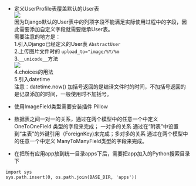- 定义UserProfile表覆盖默认的User表  
![](http://i.imgur.com/tBHRcFa.png)  
因为Django默认的User表中的列项字段不能满足实际使用过程中的字段，因此需要添加自定义字段就需要继承User表。  
需要注意的地方是：  
1.引入Django已经定义的User表 `AbstractUser`  
2.上传图片文件时的 `upload_to="image/%Y/%m`  
3.`__unicode__`方法  
![](http://i.imgur.com/A7sXVYR.png)  
4.choices的用法  
5.引入datetime  
注意：datetime.now() 加括号返回的是编译文件时的时间，不加括号返回的是记录添加的时间，一般使用时不加括号。  

- 使用ImageField类型需要安装插件 Pillow  
- 数据表之间一对一的关系，通过在两个模型中的任意一个中定义 OneToOneField 类型的字段来完成； 一对多的关系 通过在“附表”中设置到“主表”的外键引用（ForeignKey)来完成；多对多的关系 通过在两个模型中的任意一个中定义 ManyToManyField类型的字段来完成。  
- 在把所有应用app放到统一目录apps下后，需要把app加入的Python搜索目录下  
```
import sys  
sys.path.insert(0, os.path.join(BASE_DIR, 'apps'))
```
